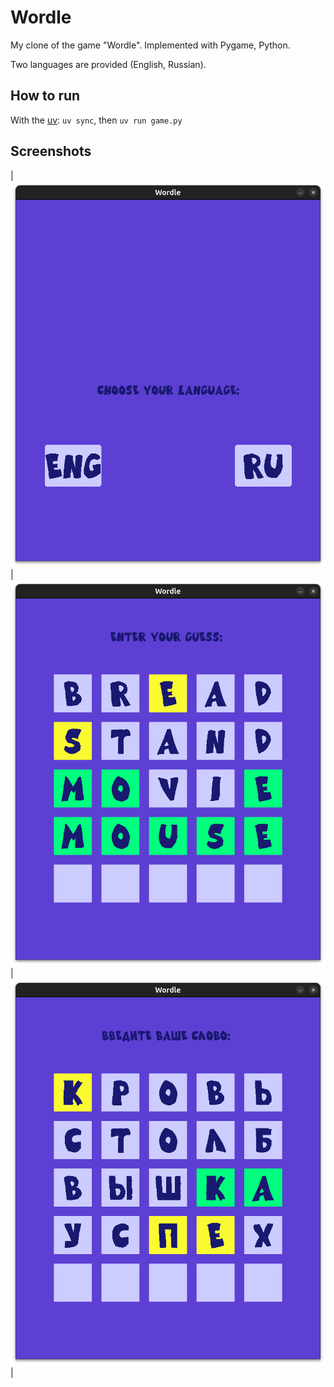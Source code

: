 # Wordle

My clone of the game "Wordle". Implemented with Pygame, Python. 

Two languages are provided (English, Russian).

## How to run

With the [uv](https://docs.astral.sh/uv/): `uv sync`, then `uv run game.py`

## Screenshots

|![choose lan](screenshots/choose_lan.png)|![eng](screenshots/eng.png)|![ru](screenshots/ru.png)|
